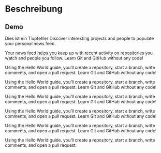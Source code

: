 # Beschreibung
## Demo

Dies ist ein Tiupfehler Discover interesting projects and people to populate your personal news feed.

Your news feed helps you keep up with recent activity on repositories you watch and people you follow. Learn Git and GitHub without any code!

Using the Hello World guide, you’ll create a repository, start a branch, write comments, and open a pull request.
Learn Git and GitHub without any code!

Using the Hello World guide, you’ll create a repository, start a branch, write comments, and open a pull request.
Learn Git and GitHub without any code!

Using the Hello World guide, you’ll create a repository, start a branch, write comments, and open a pull request.
Learn Git and GitHub without any code!

Using the Hello World guide, you’ll create a repository, start a branch, write comments, and open a pull request.
Learn Git and GitHub without any code!

Using the Hello World guide, you’ll create a repository, start a branch, write comments, and open a pull request.
Learn Git and GitHub without any code!

Using the Hello World guide, you’ll create a repository, start a branch, write comments, and open a pull request.
